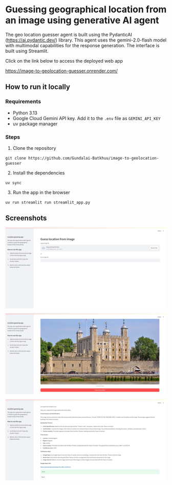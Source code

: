 # Guessing geographical location from an image using generative AI agent

The geo location guesser agent is built using the PydanticAI (https://ai.pydantic.dev/) library. This agent uses the gemini-2.0-flash model with multimodal capabilities for the response generation. The interface is built using Streamlit.

Click on the link below to access the deployed web app 

https://image-to-geolocation-guesser.onrender.com/

## How to run it locally

### Requirements

- Python 3.13
- Google Cloud Gemini API key. Add it to the `.env` file as `GEMINI_API_KEY`
- uv package manager

### Steps

1. Clone the repository

```
git clone https://github.com/Gundalai-Batkhuu/image-to-geolocation-guesser
```

2. Install the dependencies

```
uv sync
```

3. Run the app in the browser

```
uv run streamlit run streamlit_app.py
```

## Screenshots

![The app starting](./images/start.jpeg)

![Uploaded image example](./images/sample_image.jpeg)

![Sample output based on the uploaded image above](./images/sample_response.jpeg)